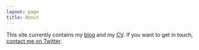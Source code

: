 ```yaml
---
layout: page
title: About
---
```


This site currently contains my [blog](/blog/) and my [CV](/CV/).
If you want to get in touch, [contact me on Twitter](https://twitter.com/millipz).
